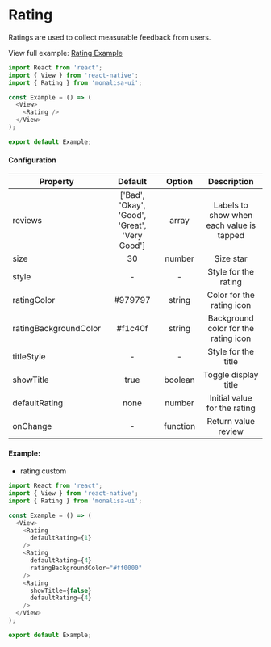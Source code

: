 # Rating

Ratings are used to collect measurable feedback from users.

View full example: [Rating Example](https://github.com/tuantvk/monalisa-ui/blob/master/example/Rating/index.js)

```javascript
import React from 'react';
import { View } from 'react-native';
import { Rating } from 'monalisa-ui';

const Example = () => (
  <View>
    <Rating />
  </View>
);

export default Example;
```

#### Configuration

| Property              | Default       | Option    | Description  |
| --------------------- |:-------------:|:---------:|:------------:|
| reviews               | ['Bad', 'Okay', 'Good', 'Great', 'Very Good'] | array    | Labels to show when each value is tapped |
| size                  | 30            | number    | Size star |
| style                 | -             | -         | Style for the rating |
| ratingColor           | #979797       | string    | Color for the rating icon |
| ratingBackgroundColor | #f1c40f       | string    | Background color for the rating icon |
| titleStyle            | -             | -         | Style for the title |
| showTitle             | true          | boolean   | Toggle display title |
| defaultRating         | none          | number    | Initial value for the rating |
| onChange              | -             | function  | Return value review |


#### Example:

- rating custom

```javascript
import React from 'react';
import { View } from 'react-native';
import { Rating } from 'monalisa-ui';

const Example = () => (
  <View>
    <Rating
      defaultRating={1}
    />
    <Rating
      defaultRating={4}
      ratingBackgroundColor="#ff0000"
    />
    <Rating
      showTitle={false}
      defaultRating={4}
    />
  </View>
);

export default Example;
```